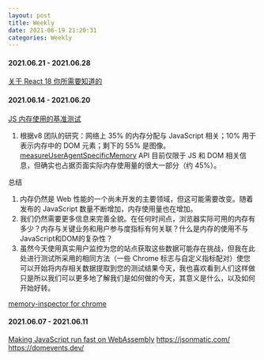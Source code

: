 ```yaml
---
layout: post
title: Weekly
date: 2021-06-19 21:20:31
categories: Weekly
---
```

#### 2021.06.21 - 2021.06.28

[关于 React 18 你所需要知道的](/2021/06/23/前端-React-18-所需要知道的/)



#### 2021.06.14 - 2021.06.20

[JS 内存使用的基准测试](https://blog.webpagetest.org/posts/benchmarking-javascript-memory-usage/)
1. 根据v8 团队的研究：网络上 35% 的内存分配与 JavaScript 相关；10% 用于表示内存中的 DOM 元素；剩下的 55% 是图像。[measureUserAgentSpecificMemory](https://web.dev/monitor-total-page-memory-usage/) API 目前仅限于 JS 和 DOM 相关信息，但确实也占据页面实际内存使用量的很大一部分（约 45%）。

总结
1. 内存仍然是 Web 性能的一个尚未开发的主要领域，但这可能需要改变。随着发布的 JavaScript 数量不断增加，内存使用量也在增加。
2. 我们仍然需要更多信息来完善全貌。在任何时间点，浏览器实际可用的内存有多少？内存与关键业务和用户参与度指标有何关联？什么是内存的使用不与JavaScript和DOM的复杂性？
3. 虽然今天使用真实用户监控为您的站点获取这些数据可能存在挑战，但我在此处进行测试所采用的相同方法（一些 Chrome 标志与自定义指标配对）使您可以开始将内存相关数据提取到您的测试结果今天，我也喜欢看到人们这样做只是所以我们可以更多地了解我们是如何做的今天，其意义是什么，以及如何开始好转。


[memory-inspector for chrome](https://developer.chrome.com/blog/memory-inspector/)

#### 2021.06.07 - 2021.06.11

[Making JavaScript run fast on WebAssembly](https://bytecodealliance.org/articles/making-javascript-run-fast-on-webassembly)
https://jsonmatic.com/
https://domevents.dev/
